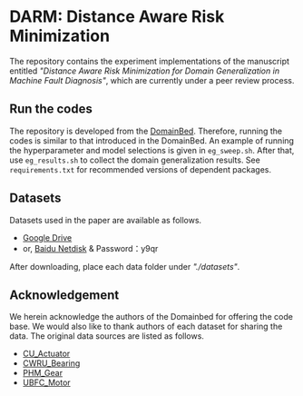 # DARM: Distance Aware Risk Minimization 

The repository contains the experiment implementations of the manuscript entitled
_"Distance Aware Risk Minimization for Domain Generalization in Machine Fault Diagnosis"_, 
which are currently under a peer review process.

## Run the codes
The repository is developed from the 
[DomainBed](https://github.com/facebookresearch/DomainBed). 
Therefore, running the codes is similar to that introduced in the DomainBed. An example of 
running the hyperparameter and model selections is given in `eg_sweep.sh`. After that, use 
`eg_results.sh` to collect the domain generalization results. See `requirements.txt` for 
recommended versions of dependent packages.


## Datasets
Datasets used in the paper are available as follows.

+ [Google Drive](https://drive.google.com/file/d/1ND1t5MFSQNlDg6xyEZsFstZCLkJ5CDwc/view?usp=sharing)  
+ or, [Baidu Netdisk](https://pan.baidu.com/s/1q94NaqTNacdrmjhuZqyu8g?pwd=y9qr)
& Password：y9qr

After downloading, place each data folder under _"./datasets"_.

## Acknowledgement 
We herein acknowledge the authors of the Domainbed for offering the code base.
We would also like to thank authors of each dataset for sharing the data.
The original data sources are listed as follows.

+ [CU_Actuator](https://cord.cranfield.ac.uk/articles/dataset/Data_set_for_Data-based_Detection_and_Diagnosis_of_Faults_in_Linear_Actuators_/5097649)
+ [CWRU_Bearing](https://engineering.case.edu/bearingdatacenter) 
+ [PHM_Gear](https://phmsociety.org/data-analysis-competition/) 
+ [UBFC_Motor](http://dx.doi.org/doi:10.25666/DATAUBFC-2023-03-06-03) 

